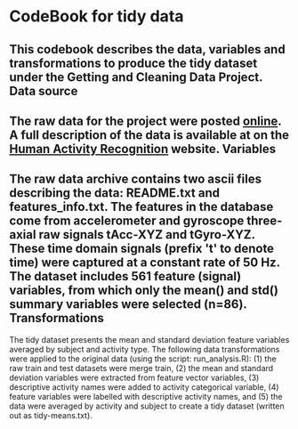 CodeBook for tidy data
======================
This codebook describes the data, variables and transformations to produce the tidy dataset under the Getting and Cleaning Data Project.
Data source
-----------
The raw data for the project were posted [online](https://d396qusza40orc.cloudfront.net/getdata%2Fprojectfiles%2FUCI%20HAR%20Dataset.zip). A full description of the data is available at on the [Human Activity Recognition](http://archive.ics.uci.edu/ml/datasets/Human+Activity+Recognition+Using+Smartphones) website.
Variables
---------
The raw data archive contains two ascii files describing the data: README.txt and features_info.txt. The features in the database come from accelerometer and gyroscope three-axial raw signals tAcc-XYZ and tGyro-XYZ. These time domain signals (prefix 't' to denote time) were captured at a constant rate of 50 Hz. The dataset includes 561 feature (signal) variables, from which only the mean() and std() summary variables were selected (n=86).
Transformations
---------------
The tidy dataset presents the mean and standard deviation feature variables averaged by subject and activity type. The following data transformations were applied to the original data (using the script: run_analysis.R): (1) the raw train and test datasets were merge train, (2) the mean and standard deviation variables were extracted from feature vector variables, (3) descriptive activity names were added to activity categorical variable, (4) feature variables were labelled with descriptive activity names, and (5) the data were averaged by activity and subject to create a tidy dataset (written out as tidy-means.txt).
